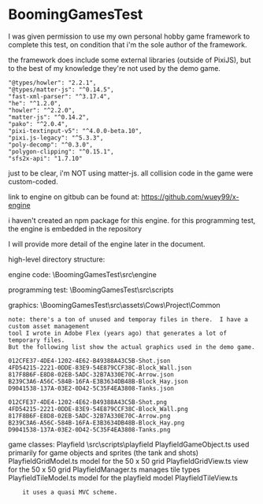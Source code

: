 # BoomingGamesTest

I was given permission to use my own personal hobby game framework to complete this test, on condition that
i'm the sole author of the framework.

the framework does include some external libraries (outside of PixiJS), but to the best of my knowledge they're not used by the demo game.

    "@types/howler": "2.2.1",
    "@types/matter-js": "^0.14.5",
    "fast-xml-parser": "^3.17.4",
    "he": "^1.2.0",
    "howler": "^2.2.0",
    "matter-js": "^0.14.2",
    "pako": "^2.0.4",
    "pixi-textinput-v5": "^4.0.0-beta.10",
    "pixi.js-legacy": "^5.3.3",
    "poly-decomp": "^0.3.0",
    "polygon-clipping": "^0.15.1",
    "sfs2x-api": "1.7.10"

just to be clear, i'm NOT using matter-js.  all collision code in the game were custom-coded.

link to engine on gitbub can be found at: https://github.com/wuey99/x-engine

i haven't created an npm package for this engine. for this programming test, the engine is embedded in the repository

I will provide more detail of the engine later in the document.

high-level directory structure:

engine code:
    \BoomingGamesTest\src\engine

programming test:
    \BoomingGamesTest\src\scripts

graphics:
    \BoomingGamesTest\src\assets\Cows\Project\Common

    note: there's a ton of unused and temporay files in there.  I have a custom asset management
    tool I wrote in Adobe Flex (years ago) that generates a lot of temporary files.
    But the following list show the actual graphics used in the demo game.

    012CFE37-4DE4-1202-4E62-B49388A43C5B-Shot.json
    4FD54215-2221-0DDE-83E9-54E879CCF38C-Block_Wall.json
    817F8B6F-E8D8-02EB-5ADC-32B7A330E70C-Arrow.json
    B239C3A6-A56C-584B-16FA-E3B3634DB48B-Block_Hay.json
    D9041538-137A-03E2-0D42-5C35F4EA3808-Tanks.json

    012CFE37-4DE4-1202-4E62-B49388A43C5B-Shot.png
    4FD54215-2221-0DDE-83E9-54E879CCF38C-Block_Wall.png
    817F8B6F-E8D8-02EB-5ADC-32B7A330E70C-Arrow.png
    B239C3A6-A56C-584B-16FA-E3B3634DB48B-Block_Hay.png
    D9041538-137A-03E2-0D42-5C35F4EA3808-Tanks.png

game classes:
    Playfield
        \src\scripts\playfield
            PlayfieldGameObject.ts
                used primarily for game objects and sprites (the tank and shots)
            PlayfieldGridModel.ts
                model for the 50 x 50 grid 
            PlayfieldGridView.ts
                view for the 50 x 50 grid
            PlayfieldManager.ts
                manages tile types
            PlayfieldTileModel.ts
                model for the playfield model
            PlayfieldTileView.ts

        

        it uses a quasi MVC scheme. 




